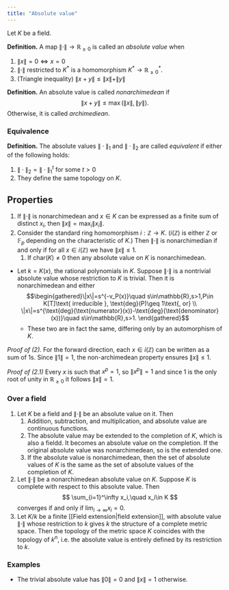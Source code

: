 ```yaml
---
title: "Absolute value"
---
```


Let $K$ be a field.

**Definition.** A map $\|\cdot\|\to\mathbb{R}_{\geq 0}$ is called an _absolute value_ when 
1. $\|x\|=0 \iff x=0$
2. $\|\cdot\|$ restricted to $K^\ast$ is a homomorphism $K^\ast\to\mathbb{R}^\ast_{\geq 0}$.
3. (Triangle inequality) $\|x+y\|\leq\|x\|+\|y\|$

**Definition.** An absolute value is called _nonarchimedean_ if 
$$
\|x+y\|\leq\max(\|x\|,\|y\|).
$$
Otherwise, it is called _archimediean_.

### Equivalence
**Definition.** The absolute values $\|\cdot\|_1$ and $\|\cdot\|_2$ are called _equivalent_ if either of the following holds:
1. $\|\cdot\|_2=\|\cdot\|_1^t$ for some $t>0$
2. They define the same topology on $K$.


## Properties
1. If $\|\cdot\|$ is nonarchimedean and $x\in K$ can be expressed as a finite sum of distinct $x_i$, then $\|x\|=\max_{i}\|x_i\|$.
2. Consider the standard ring homomorphism $i:\mathbb{Z}\to K$. ($i(\mathbb{Z})$ is either $\mathbb{Z}$ or $\mathbb{F}_p$ depending on the characteristic of $K$.) Then $\|\cdot\|$ is nonarchimedian if and only if for all $x\in i(\mathbb{Z})$ we have $\|x\|\leq 1$.
	1. If $\text{char}(K)\neq 0$ then any absolute value on $K$ is nonarchimedean.
- Let $k=K(x)$, the rational polynomials in $K$. Suppose $\|\cdot\|$ is a nontrivial absolute value whose restriction to $K$ is trivial. Then it is nonarchimedean and either $$\begin{gathered}\|x\|=s^{-v_P(x)}\quad s\in\mathbb{R},s>1,P\in K[T]\text{ irreducible }, \text{deg}(P)\geq 1\text{, or} \\ \|x\|=s^{\text{deg}(\text{numerator}(x))-\text{deg}(\text{denominator}(x))}\quad s\in\mathbb{R},s>1. \end{gathered}$$
	- These two are in fact the same, differing only by an automorphism of $K$.

_Proof of (2)._ For the forward direction, each $x\in i(\mathbb{Z})$ can be written as a sum of $1$s. Since $\|1\|=1$, the non-archimedean property ensures $\|x\|\leq 1$.

_Proof of (2.1)_ Every $x$ is such that $x^p=1$, so $\|x^p\|=1$ and since 1 is the only root of unity in $\mathbb{R}_{\geq 0}$ it follows $\|x\|=1$.

### Over a field
1. Let $K$ be a field and $\|\cdot\|$ be an absolute value on it. Then 
	1. Addition, subtraction, and multiplication, and absolute value are continuous functions.
	2. The absolute value may be extended to the completion of $K$, which is also a fieldd. It becomes an absolute value on the completion. If the original absolute value was nonarchimedean, so is the extended one.
	3. If the absolute value is nonarchimedean, then the set of absolute values of $K$ is the same as the set of absolute values of the completion of $K$.
2. Let $\|\cdot\|$ be a nonarchimedean absolute value on $K$. Suppose $K$ is complete with respect to this absolute value. Then 
$$
\sum_{i=1}^\infty x_i,\quad x_i\in K
$$
converges if and only if $\lim_{i\to\infty}x_i=0$.
3. Let $K/k$ be a finite [[Field extension|field extension]], with  absolute value $\|\cdot\|$ whose restriction to $k$ gives $k$ the structure of a complete metric space. Then the topology of the metric space $K$ coincides with the topology of $k^n$, i.e. the absolute value is entirely defined by its restriction to $k$.

### Examples
- The trivial absolute value has $\|0\|=0$ and $\|x\|=1$ otherwise.
